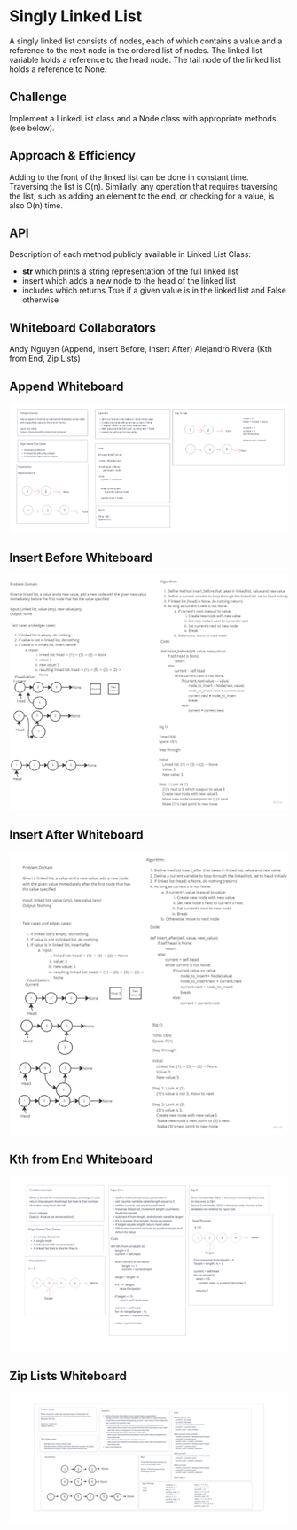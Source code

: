 # Singly Linked List
A singly linked list consists of nodes, each of which contains a value and a reference to the next node in the ordered
list of nodes. The linked list variable holds a reference to the head node. The tail node of the linked list holds a
reference to None.

## Challenge
Implement a LinkedList class and a Node class with appropriate methods (see below).


## Approach & Efficiency
Adding to the front of the linked list can be done in constant time. Traversing the list is O(n). Similarly, any operation
that requires traversing the list, such as adding an element to the end, or checking for a value, is also O(n) time.

## API
Description of each method publicly available in Linked List Class:
- __str__ which prints a string representation of the full linked list
- insert which adds a new node to the head of the linked list
- includes which returns True if a given value is in the linked list and False otherwise

## Whiteboard Collaborators
Andy Nguyen (Append, Insert Before, Insert After)
Alejandro Rivera (Kth from End, Zip Lists)

## Append Whiteboard
![Whiteboard](append_wb.png)

## Insert Before Whiteboard
![Whiteboard](insert_before_wb.jpg)

## Insert After Whiteboard
![Whiteboard](insert_after_wb.jpg)

## Kth from End Whiteboard
![Whiteboard](kth_from_end_wb.png)

## Zip Lists Whiteboard
![Whiteboard](zip_lists.png)
